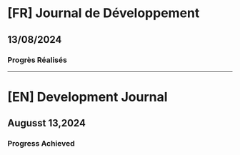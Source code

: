 # [FR] Journal de Développement

## 13/08/2024

### Progrès Réalisés

---

# [EN] Development Journal

## Augusst 13,2024

### Progress Achieved
